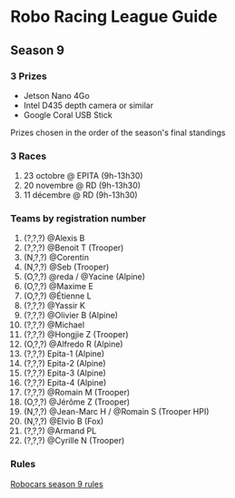 # Robo Racing League Guide
## Season 9

### 3 Prizes
- Jetson Nano 4Go
- Intel D435 depth camera or similar
- Google Coral USB Stick

Prizes chosen in the order of the season's final standings

### 3 Races
1. 23 octobre @ EPITA (9h-13h30)
2. 20 novembre @ RD (9h-13h30)
3. 11 décembre @ RD (9h-13h30)

### Teams by registration number
1. (?,?,?) @Alexis B
2. (?,?,?) @Benoit T (Trooper)
3. (N,?,?) @Corentin
4. (N,?,?) @Seb (Trooper)
5. (O,?,?) @reda / @Yacine (Alpine)
6. (O,?,?) @Maxime E 
7. (O,?,?) @Étienne L
8. (?,?,?) @Yassir K
9. (?,?,?) @Olivier B (Alpine)
10. (?,?,?) @Michael
11. (?,?,?) @Hongjie Z (Trooper)
12. (O,?,?) @Alfredo R (Alpine)
13. (?,?,?) Epita-1 (Alpine)
14. (?,?,?) Epita-2 (Alpine)
15. (?,?,?) Epita-3 (Alpine)
16. (?,?,?) Epita-4 (Alpine)
17. (?,?,?) @Romain M (Trooper)
18. (O,?,?) @Jérôme Z (Trooper)
19. (N,?,?) @Jean-Marc H / @Romain S (Trooper HPI)
20. (N,?,?) @Elvio B (Fox)
21. (?,?,?) @Armand PL
22. (?,?,?) @Cyrille N (Trooper)

### Rules
[Robocars season 9 rules](rules/robocars.md)
